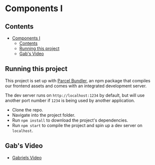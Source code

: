 # Components I

## Contents

- [Components I](#components-i)
  - [Contents](#contents)
  - [Running this project](#running-this-project)
  - [Gab's Video](#gabs-video)

## Running this project

This project is set up with [Parcel Bundler](https://parceljs.org/), an npm package
that compiles our frontend assets and comes with an integrated development server.

The dev server runs on `http://localhost:1234` by default, but will use another port
number if `1234` is being used by another application.

- Clone the repo.
- Navigate into the project folder.
- Run `npm install` to download the project's dependencies.
- Run `npm start` to compile the project and spin up a dev server on `localhost`.

## Gab's Video

- [Gabriels Video](https://youtu.be/yyAS8K_EcM8)
